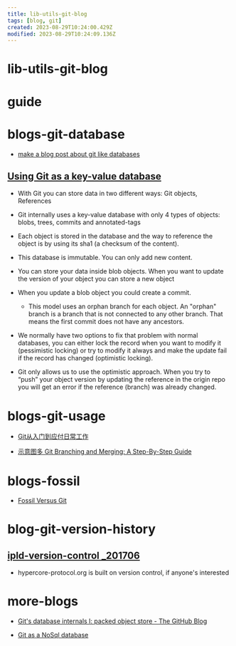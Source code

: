 ```yaml
---
title: lib-utils-git-blog
tags: [blog, git]
created: 2023-08-29T10:24:00.429Z
modified: 2023-08-29T10:24:09.136Z
---
```


# lib-utils-git-blog

# guide

# blogs-git-database
- [make a blog post about git like databases](https://github.com/multun/blog/issues/4)

## [Using Git as a key-value database](https://secure-git.guide/015_How-to-use-Git-as-a-database/)

- With Git you can store data in two different ways: Git objects, References
- Git internally uses a key-value database with only 4 types of objects: blobs, trees, commits and annotated-tags
- Each object is stored in the database and the way to reference the object is by using its sha1 (a checksum of the content).
- This database is immutable. You can only add new content.

- You can store your data inside blob objects. When you want to update the version of your object you can store a new object
- When you update a blob object you could create a commit.
  - This model uses an orphan branch for each object. An "orphan" branch is a branch that is not connected to any other branch. That means the first commit does not have any ancestors.

- We normally have two options to fix that problem with normal databases, you can either lock the record when you want to modify it (pessimistic locking) or try to modify it always and make the update fail if the record has changed (optimistic locking).
- Git only allows us to use the optimistic approach. When you try to “push” your object version by updating the reference in the origin repo you will get an error if the reference (branch) was already changed.
# blogs-git-usage
- [Git从入门到应付日常工作](https://jumpshare.com/s/P42MV2FmKfnzSLXjaFUk)

- [示意图多 Git Branching and Merging: A Step-By-Step Guide](https://www.varonis.com/blog/git-branching)
# blogs-fossil
- [Fossil Versus Git](https://fossil-scm.org/home/doc/trunk/www/fossil-v-git.wiki)
# blog-git-version-history

## [ipld-version-control _201706](https://gist.github.com/flyingzumwalt/a6821e843366d606aeb1ba53525b8669)

- hypercore-protocol.org is built on version control, if anyone's interested 
# more-blogs
- [Git's database internals I: packed object store - The GitHub Blog](https://github.blog/2022-08-29-gits-database-internals-i-packed-object-store/)

- [Git as a NoSql database](https://www.kenneth-truyers.net/2016/10/13/git-nosql-database/)
